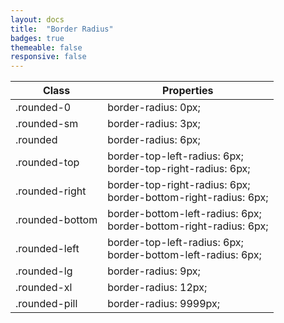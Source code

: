 ```yaml
---
layout: docs
title:  "Border Radius"
badges: true
themeable: false
responsive: false
---
```

<div class="table-utilities">
  <table class="table">
    <thead>
      <tr>
        <th>Class</th>
        <th>Properties</th>
      </tr>
    </thead>
    <tbody>
      <tr><td>.rounded-0</td><td>border-radius: 0px;</td></tr>
      <tr><td>.rounded-sm</td><td>border-radius: 3px;</td></tr>
      <tr><td>.rounded</td><td>border-radius: 6px;</td></tr>
      <tr><td>.rounded-top</td><td>border-top-left-radius: 6px;<br>border-top-right-radius: 6px;</td></tr>
      <tr><td>.rounded-right</td><td>border-top-right-radius: 6px;<br>border-bottom-right-radius: 6px;</td></tr>
      <tr><td>.rounded-bottom</td><td>border-bottom-left-radius: 6px;<br>border-bottom-right-radius: 6px;</td></tr>
      <tr><td>.rounded-left</td><td>border-top-left-radius: 6px;<br>border-bottom-left-radius: 6px;</td></tr>
      <tr><td>.rounded-lg</td><td>border-radius: 9px;</td></tr>
      <tr><td>.rounded-xl</td><td>border-radius: 12px;</td></tr>
      <tr><td>.rounded-pill</td><td>border-radius: 9999px;</td></tr>
    </tbody>
  </table>
</div>
